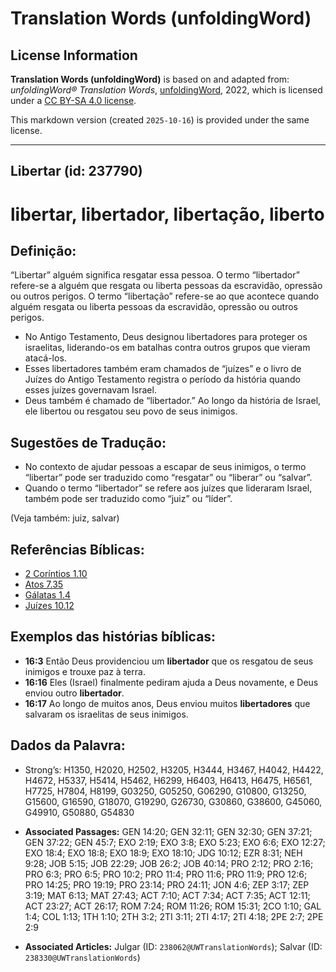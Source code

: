 # Translation Words (unfoldingWord)

## License Information

**Translation Words (unfoldingWord)** is based on and adapted from: _unfoldingWord® Translation Words_, [unfoldingWord](https://unfoldingword.org/utw), 2022, which is licensed under a [CC BY-SA 4.0 license](https://creativecommons.org/licenses/by-sa/4.0/legalcode.en).

This markdown version (created `2025-10-16`) is provided under the same license.



--------------------------------

## Libertar (id: 237790)

libertar, libertador, libertação, liberto
=========================================

Definição:
----------

“Libertar” alguém significa resgatar essa pessoa. O termo “libertador” refere\-se a alguém que resgata ou liberta pessoas da escravidão, opressão ou outros perigos. O termo “libertação” refere\-se ao que acontece quando alguém resgata ou liberta pessoas da escravidão, opressão ou outros perigos.

* No Antigo Testamento, Deus designou libertadores para proteger os israelitas, liderando\-os em batalhas contra outros grupos que vieram atacá\-los.
* Esses libertadores também eram chamados de “juízes” e o livro de Juízes do Antigo Testamento registra o período da história quando esses juízes governavam Israel.
* Deus também é chamado de “libertador.” Ao longo da história de Israel, ele libertou ou resgatou seu povo de seus inimigos.

Sugestões de Tradução:
----------------------

* No contexto de ajudar pessoas a escapar de seus inimigos, o termo “libertar” pode ser traduzido como “resgatar” ou “liberar” ou “salvar”.
* Quando o termo “libertador” se refere aos juízes que lideraram Israel, também pode ser traduzido como “juiz” ou “líder”.

(Veja também: juiz, salvar)

Referências Bíblicas:
---------------------

* [2 Coríntios 1\.10](https://ref.ly/2Cor1:10)
* [Atos 7\.35](https://ref.ly/Acts7:35)
* [Gálatas 1\.4](https://ref.ly/Gal1:4)
* [Juízes 10\.12](https://ref.ly/Judg10:12)

Exemplos das histórias bíblicas:
--------------------------------

* **16:3** Então Deus providenciou um **libertador** que os resgatou de seus inimigos e trouxe paz à terra.
* **16:16** Eles (Israel) finalmente pediram ajuda a Deus novamente, e Deus enviou outro **libertador**.
* **16:17** Ao longo de muitos anos, Deus enviou muitos **libertadores** que salvaram os israelitas de seus inimigos.

Dados da Palavra:
-----------------

* Strong’s: H1350, H2020, H2502, H3205, H3444, H3467, H4042, H4422, H4672, H5337, H5414, H5462, H6299, H6403, H6413, H6475, H6561, H7725, H7804, H8199, G03250, G05250, G06290, G10800, G13250, G15600, G16590, G18070, G19290, G26730, G30860, G38600, G45060, G49910, G50880, G54830

* **Associated Passages:** GEN 14:20; GEN 32:11; GEN 32:30; GEN 37:21; GEN 37:22; GEN 45:7; EXO 2:19; EXO 3:8; EXO 5:23; EXO 6:6; EXO 12:27; EXO 18:4; EXO 18:8; EXO 18:9; EXO 18:10; JDG 10:12; EZR 8:31; NEH 9:28; JOB 5:15; JOB 22:29; JOB 26:2; JOB 40:14; PRO 2:12; PRO 2:16; PRO 6:3; PRO 6:5; PRO 10:2; PRO 11:4; PRO 11:6; PRO 11:9; PRO 12:6; PRO 14:25; PRO 19:19; PRO 23:14; PRO 24:11; JON 4:6; ZEP 3:17; ZEP 3:19; MAT 6:13; MAT 27:43; ACT 7:10; ACT 7:34; ACT 7:35; ACT 12:11; ACT 23:27; ACT 26:17; ROM 7:24; ROM 11:26; ROM 15:31; 2CO 1:10; GAL 1:4; COL 1:13; 1TH 1:10; 2TH 3:2; 2TI 3:11; 2TI 4:17; 2TI 4:18; 2PE 2:7; 2PE 2:9
* **Associated Articles:** Julgar (ID: `238062@UWTranslationWords`); Salvar (ID: `238330@UWTranslationWords`)

